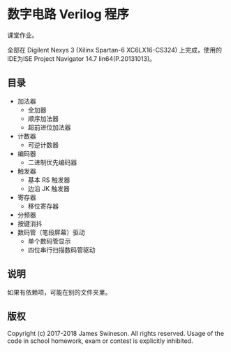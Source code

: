 # 数字电路 Verilog 程序

课堂作业。

全部在 Digilent Nexys 3 (Xilinx Spartan-6 XC6LX16-CS324) 上完成，使用的IDE为ISE Project Navigator 14.7 lin64(P.20131013)。

## 目录

* 加法器
  * 全加器
  * 顺序加法器
  * 超前进位加法器
* 计数器
  * 可逆计数器
* 编码器
  * 二进制优先编码器
* 触发器
  * 基本 RS 触发器
  * 边沿 JK 触发器
* 寄存器
  * 移位寄存器
* 分频器
* 按键消抖
* 数码管（笔段屏幕）驱动
  * 单个数码管显示
  * 四位串行扫描数码管驱动

## 说明

如果有依赖项，可能在别的文件夹里。

## 版权

Copyright (c) 2017-2018 James Swineson. All rights reserved. Usage of the code in school homework, exam or contest is explicitly inhibited.